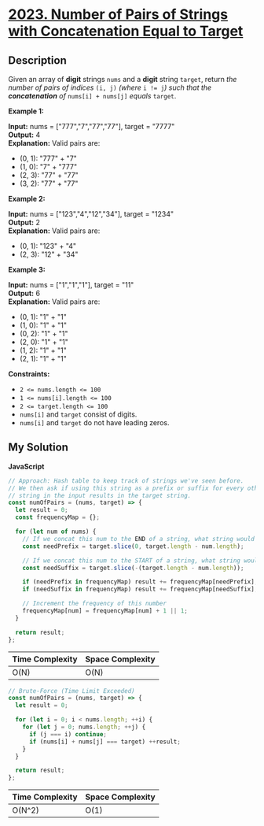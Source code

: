 # [2023. Number of Pairs of Strings with Concatenation Equal to Target](https://leetcode.com/problems/number-of-pairs-of-strings-with-concatenation-equal-to-target)

## Description

Given an array of **digit** strings `nums` and a **digit** string `target`, return _the number of pairs of indices_ `(i, j)` _(where_ `i != j`_) such that the **concatenation** of_ `nums[i] + nums[j]` _equals_ `target`.

**Example 1:**

**Input:** nums = \["777","7","77","77"\], target = "7777"  
**Output:** 4  
**Explanation:** Valid pairs are:

- (0, 1): "777" + "7"
- (1, 0): "7" + "777"
- (2, 3): "77" + "77"
- (3, 2): "77" + "77"

**Example 2:**

**Input:** nums = \["123","4","12","34"\], target = "1234"  
**Output:** 2  
**Explanation:** Valid pairs are:

- (0, 1): "123" + "4"
- (2, 3): "12" + "34"

**Example 3:**

**Input:** nums = \["1","1","1"\], target = "11"  
**Output:** 6  
**Explanation:** Valid pairs are:

- (0, 1): "1" + "1"
- (1, 0): "1" + "1"
- (0, 2): "1" + "1"
- (2, 0): "1" + "1"
- (1, 2): "1" + "1"
- (2, 1): "1" + "1"

**Constraints:**

- `2 <= nums.length <= 100`
- `1 <= nums[i].length <= 100`
- `2 <= target.length <= 100`
- `nums[i]` and `target` consist of digits.
- `nums[i]` and `target` do not have leading zeros.

## My Solution

**JavaScript**

```js
// Approach: Hash table to keep track of strings we've seen before.
// We then ask if using this string as a prefix or suffix for every other
// string in the input results in the target string.
const numOfPairs = (nums, target) => {
  let result = 0;
  const frequencyMap = {};

  for (let num of nums) {
    // If we concat this num to the END of a string, what string would we need to concat it to?
    const needPrefix = target.slice(0, target.length - num.length);

    // If we concat this num to the START of a string, what string would we need to concat to it?
    const needSuffix = target.slice(-(target.length - num.length));

    if (needPrefix in frequencyMap) result += frequencyMap[needPrefix];
    if (needSuffix in frequencyMap) result += frequencyMap[needSuffix];

    // Increment the frequency of this number
    frequencyMap[num] = frequencyMap[num] + 1 || 1;
  }

  return result;
};
```

| Time Complexity | Space Complexity |
| --------------- | ---------------- |
| O(N)            | O(N)             |

```js
// Brute-Force (Time Limit Exceeded)
const numOfPairs = (nums, target) => {
  let result = 0;

  for (let i = 0; i < nums.length; ++i) {
    for (let j = 0; nums.length; ++j) {
      if (j === i) continue;
      if (nums[i] + nums[j] === target) ++result;
    }
  }

  return result;
};
```

| Time Complexity | Space Complexity |
| --------------- | ---------------- |
| O(N^2)          | O(1)             |
